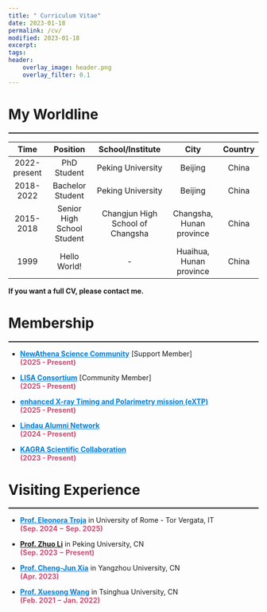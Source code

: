 ```yaml
---
title: " Curriculum Vitae"
date: 2023-01-18
permalink: /cv/
modified: 2023-01-18
excerpt:
tags:
header:
    overlay_image: header.png
    overlay_filter: 0.1 
---
```


# My Worldline
<hr style="border:1px solid gray"> 

| <center>Time</center> | <center>Position</center> | <center>School/Institute</center> | <center>City</center> | <center>Country</center> |
|--------------	  |----------------------------	 |---------------------------------	 |---------------------------	 |---------	|
| <center>2022-present</center> | <center>PhD Student</center>| <center>Peking University</center> | <center>Beijing</center> | <center>China</center> |
| <center>2018-2022</center> | <center>Bachelor Student</center> | <center>Peking University</center> | <center>Beijing</center> | <center>China</center> |
| <center>2015-2018</center> | <center>Senior High School Student</center> | <center>Changjun High School of Changsha</center> | <center>Changsha, Hunan province</center> | <center>China</center> |
| <center>1999</center> | <center>Hello World!</center> | <center> - </center> | <center>Huaihua, Hunan province</center> | <center>China</center> |

<b> If you want a full CV, please contact me. </b>

# Membership
<hr style="border:1px solid gray"> 

* <a href="https://www.the-athena-x-ray-observatory.eu/en" style="color: #007DD9;"><b>NewAthena Science Community</b></a> [Support Member]
  <br><font color="#CF4C73"><b>(2025 - Present)</b></font>

* <a href="https://www.lisamission.org" style="color: #007DD9;"><b>LISA Consortium</b></a> [Community Member]
  <br><font color="#CF4C73"><b>(2025 - Present)</b></font>

* <a href="https://extp.astro-ge.ch" style="color: #007DD9;"><b>enhanced X-ray Timing and Polarimetry mission (eXTP)</b></a> 
  <br><font color="#CF4C73"><b>(2025 - Present)</b></font>

* <a href="https://www.lindau-nobel.org/lindau-alumni/" style="color: #007DD9;"><b>Lindau Alumni Network</b></a> 
  <br><font color="#CF4C73"><b>(2024 - Present)</b></font>

* <a href="https://gwcenter.icrr.u-tokyo.ac.jp/en/" style="color: #007DD9;"><b>KAGRA Scientific Collaboration</b></a>
  <br><font color="#CF4C73"><b>(2023 - Present)</b></font>

# Visiting Experience

<hr style="border:1px solid gray">

* <a href="https://eleonoratroja.wordpress.com" style="color: #007DD9;"><b>Prof. Eleonora Troja</b></a> in University of Rome - Tor Vergata, IT
  <br><font color="#CF4C73"><b>(Sep. 2024 − Sep. 2025)</b></font>

* <b>[Prof. Zhuo Li](https://faculty.pku.edu.cn/lizhuo1/zh_CN/index/7734/list/index.htm)</b> in Peking University, CN
  <br><font color="#CF4C73"><b>(Sep. 2023 − Present)</b></font>
  
* <a href="http://cgc.yzu.edu.cn/info/1014/1582.htm" style="color: #007DD9;"><b>Prof. Cheng-Jun Xia</b></a> in Yangzhou University, CN
  <br><font color="#CF4C73"><b>(Apr. 2023)</b></font>

* <a href="https://sharonxuesongwang.wordpress.com" style="color: #007DD9;"><b>Prof. Xuesong Wang</b></a> in Tsinghua University, CN
  <br><font color="#CF4C73"><b>(Feb. 2021 − Jan. 2022)</b></font>
